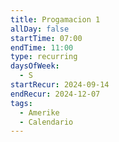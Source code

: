 ```yaml
---
title: Progamacion 1
allDay: false
startTime: 07:00
endTime: 11:00
type: recurring
daysOfWeek:
  - S
startRecur: 2024-09-14
endRecur: 2024-12-07
tags:
  - Amerike
  - Calendario
---
```

